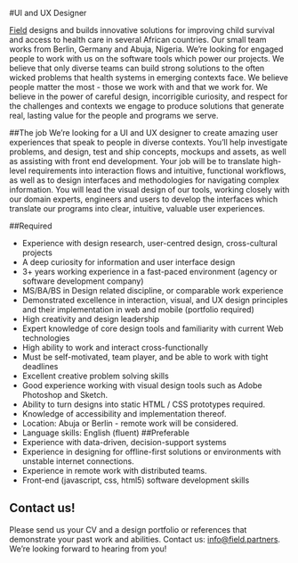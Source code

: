 #UI and UX Designer

[Field](www.field.partners) designs and builds innovative solutions for improving child survival and access to health care in several African countries. Our small team works from Berlin, Germany and Abuja, Nigeria. We’re looking for engaged people to work with us on the software tools which power our projects.
We believe that only diverse teams can build strong solutions to the often wicked problems that health systems in emerging contexts face. We believe people matter the most - those we work with and that we work for. We believe in the power of careful design, incorrigible curiosity, and respect for the challenges and contexts we engage to produce solutions that generate real, lasting value for the people and programs we serve. 

##The job
We’re looking for a UI and UX designer to create amazing user experiences that speak to people in diverse contexts. You’ll help investigate problems, and design, test and ship concepts, mockups and assets, as well as assisting with front end development. 
Your job will be to translate high-level requirements into interaction flows and intuitive, functional workflows, as well as to design interfaces and methodologies for navigating complex information. You will lead the visual design of our tools, working closely with our domain experts, engineers and users to develop the interfaces which translate our programs into clear, intuitive, valuable user experiences.

##Required
* Experience with design research, user-centred design, cross-cultural projects
* A deep curiosity for information and user interface design
* 3+ years working experience in a fast-paced environment (agency or software development company)
* MS/BA/BS in Design related discipline, or comparable work experience
* Demonstrated excellence in interaction, visual, and UX design principles and their implementation in web and mobile (portfolio required)
* High creativity and design leadership
* Expert knowledge of core design tools and familiarity with current Web technologies
* High ability to work and interact cross-functionally
* Must be self-motivated, team player, and be able to work with tight deadlines
* Excellent creative problem solving skills
* Good experience working with visual design tools such as Adobe Photoshop and Sketch.
* Ability to turn designs into static HTML / CSS prototypes required.
* Knowledge of accessibility and implementation thereof.
* Location: Abuja or Berlin - remote work will be considered.
* Language skills: English (fluent)
##Preferable
* Experience with data-driven, decision-support systems
* Experience in designing for offline-first solutions or environments with unstable internet connections.
* Experience in remote work with distributed teams.
* Front-end (javascript, css, html5) software development skills
## Contact us!
Please send us your CV and a design portfolio or references that demonstrate your past work and abilities. Contact us: <a href="mailto:info@field.partners">info@field.partners</a>. We’re looking forward to hearing from you!

